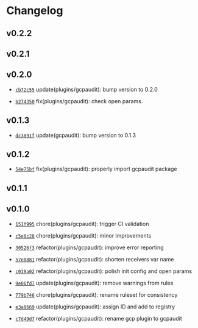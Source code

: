 # Changelog

## v0.2.2


## v0.2.1


## v0.2.0

* [`cb72c55`](https://github.com/falcosecurity/plugins/commit/cb72c55) update(plugins/gcpaudit): bump version to 0.2.0

* [`b274350`](https://github.com/falcosecurity/plugins/commit/b274350) fix(plugins/gcpaudit): check open params.


## v0.1.3

* [`dc3891f`](https://github.com/falcosecurity/plugins/commit/dc3891f) update(gcpaudit): bump version to 0.1.3


## v0.1.2

* [`54e75bf`](https://github.com/falcosecurity/plugins/commit/54e75bf) fix(plugins/gcpaudit): properly import gcpaudit package


## v0.1.1


## v0.1.0

* [`151f995`](https://github.com/falcosecurity/plugins/commit/151f995) chore(plugins/gcpaudit): trigger CI validation

* [`c5e0c28`](https://github.com/falcosecurity/plugins/commit/c5e0c28) chore(plugins/gcpaudit): minor improvements

* [`30526f3`](https://github.com/falcosecurity/plugins/commit/30526f3) refactor(plugins/gcpaudit): improve error reporting

* [`57e0881`](https://github.com/falcosecurity/plugins/commit/57e0881) refactor(plugins/gcpaudit): shorten receivers var name

* [`c019a02`](https://github.com/falcosecurity/plugins/commit/c019a02) refactor(plugins/gcpaudit): polish init config and open params

* [`9e06fd7`](https://github.com/falcosecurity/plugins/commit/9e06fd7) update(plugins/gcpaudit): remove warnings from rules

* [`779b746`](https://github.com/falcosecurity/plugins/commit/779b746) chore(plugins/gcpaudit): rename ruleset for consistency

* [`e3a8669`](https://github.com/falcosecurity/plugins/commit/e3a8669) update(plugins/gcpaudit): assign ID and add to registry

* [`c7d49d7`](https://github.com/falcosecurity/plugins/commit/c7d49d7) refactor(plugins/gcpaudit): rename gcp plugin to gcpaudit


